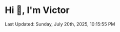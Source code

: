 <h1>Hi 👋, I'm Victor </h1>

<!--RECENT_ACTIVITY:start-->
<!--RECENT_ACTIVITY:end-->

<!--RECENT_ACTIVITY:last_update-->
Last Updated: Sunday, July 20th, 2025, 10:15:55 PM
<!--RECENT_ACTIVITY:last_update_end-->
